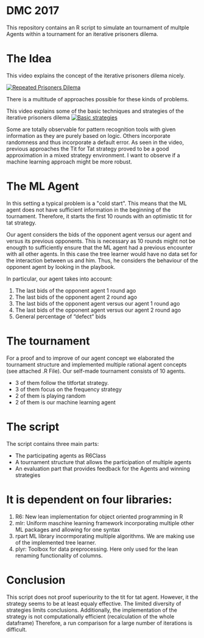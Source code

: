 # DMC 2017
This repository contains an R script to simulate an tournament of multple Agents within a tournament for an iterative prisoners dilema.

# The Idea
This video explains the concept of the iterative prisoners dilema nicely.

[![Repeated Prisoners Dilema](https://img.youtube.com/vi/Elqs5xDu6ZI/0.jpg)](https://www.youtube.com/watch?v=Elqs5xDu6ZI "Iterative prisoners dilema")

There is a multitude of approaches possible for these kinds of problems.

This video explains some of the basic techniques and strategies of the iterative prisoners dilema
[![Basic strategies](https://img.youtube.com/vi/BOvAbjfJ0x0/0.jpg)](https://www.youtube.com/watch?v=BOvAbjfJ0x0 "Basic strategies")

Some are totally observable for pattern recognition tools with given information as they are purely based on logic.
Others incorporate randomness and thus incorporate a default error.
As seen in the video, previous approaches the Tit for Tat strategy proved to be a good approximation in a mixed strategy environment.
I want to observe if a machine learning approach might be more robust.

# The ML Agent
In this setting a typical problem is a "cold start".
This means that the ML agent does not have sufficient information in the beginning of the tournament.
Therefore, it starts the first 10 rounds with an optimistic tit for tat strategy.

Our agent considers the bids of the opponent agent versus our agent and versus its previous opponents.
This is necessary as 10 rounds might not be enougth to sufficiently ensure that the ML agent had a previous encounter with all other agents.
In this case the tree learner would have no data set for the interaction between us and him.
Thus, he considers the behaviour of the opponent agent by looking in the playbook.

In particular, our agent takes into account:
1. The last bids of the opponent agent 1 round ago
2. The last bids of the opponent agent 2 round ago
3. The last bids of the opponent agent versus our agent 1 round ago
4. The last bids of the opponent agent versus our agent 2 round ago
5. General percentage of “defect” bids

# The tournament
For a proof and to improve of our agent concept we elaborated the tournament structure and implemented multiple rational agent concepts (see attached .R File).
Our self-made tournament consists of 10 agents.
* 3 of them follow the titfortat strategy.
* 3 of them focus on the frequency strategy
* 2 of them is playing random
* 2 of them is our machine learning agent

# The script
The script contains three main parts:
- The participating agents as R6Class
- A tournament structure that allows the participation of multiple agents
- An evaluation part that provides feedback for the Agents and winning strategies


# It is dependent on four libraries:
1. R6: New lean implementation for object oriented programming in R
2. mlr: Uniform maschine learning framework incorporating multiple other ML packages and allowing for one syntax
3. rpart ML library incormporating multiple algorithms. We are making use of the implemented tree learner.
4. plyr: Toolbox for data preprocessing. Here only used for the lean renaming functionality of columns.

# Conclusion
This script does not proof superiourity to the tit for tat agent.
However, it the strategy seems to be at least equaly effective.
The limited diversity of strategies limits conclusions.
Additionally, the implementation of the strategy is not computationally efficient (recalculation of the whole dataframe)
Therefore, a run comparison for a large number of iterations is difficult.
